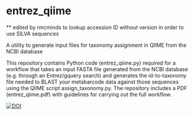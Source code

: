 # entrez_qiime

** edited by rmcminds to lookup accession ID without version in order to use SILVA sequences

A utility to generate input files for taxonomy assignment in QIIME from the NCBI database

This repository contains Python code (entrez_qiime.py) required for a workflow that takes an input FASTA file generated from the NCBI database (e.g. through an Entrez/gquery search) and generates the id-to-taxonomy file needed to BLAST your metabarcode data against those sequences using the QIIME script assign_taxonomy.py. The repository includes a PDF (entrez_qiime.pdf) with guidelines for carrying out the full workflow.

[![DOI](https://zenodo.org/badge/DOI/10.5281/zenodo.159607.svg)](https://doi.org/10.5281/zenodo.159607)
